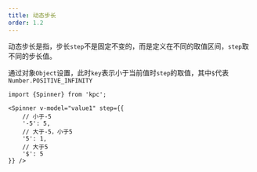 ```yaml
---
title: 动态步长
order: 1.2
---
```


动态步长是指，步长`step`不是固定不变的，而是定义在不同的取值区间，`step`取不同的步长值。

通过对象`Object`设置，此时`key`表示小于当前值时`step`的取值，其中`$`代表`Number.POSITIVE_INFINITY`

```vdt
import {Spinner} from 'kpc';

<Spinner v-model="value1" step={{
    // 小于-5
    '-5': 5,
    // 大于-5，小于5
    '5': 1,
    // 大于5
    '$': 5
}} />
```
